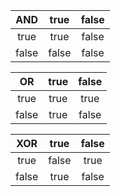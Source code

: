 |AND|true|false|
|:--:|:--:|:--:|
|true|true|false|
|false|false|false|

|OR|true|false|
|:--:|:--:|:--:|
|true|true|true|
|false|true|false|


|XOR|true|false|
|:--:|:--:|:--:|
|true|false|true|
|false|true|false|

